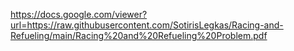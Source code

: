 https://docs.google.com/viewer?url=https://raw.githubusercontent.com/SotirisLegkas/Racing-and-Refueling/main/Racing%20and%20Refueling%20Problem.pdf
